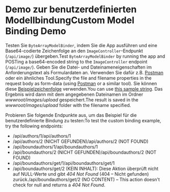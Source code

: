 # <a name="custom-model-binding-demo"></a><span data-ttu-id="6db59-101">Demo zur benutzerdefinierten Modellbindung</span><span class="sxs-lookup"><span data-stu-id="6db59-101">Custom Model Binding Demo</span></span>

<span data-ttu-id="6db59-102">Testen Sie `ByteArrayModelBinder`, indem Sie die App ausführen und eine Base64-codierte Zeichenfolge an den `ImageController`-Endpunkt (`/api/image/`) übergeben.</span><span class="sxs-lookup"><span data-stu-id="6db59-102">Test `ByteArrayModelBinder` by running the app and POSTing a base64-encoded string to the `ImageController` endpoint (`/api/image/`).</span></span> <span data-ttu-id="6db59-103">Geben Sie die Datei- und Dateinameneigenschaften im Anforderungstext als Formulardaten an. Verwenden Sie dafür z.B. [Postman](https://www.getpostman.com/) oder ein ähnliches Tool.</span><span class="sxs-lookup"><span data-stu-id="6db59-103">Specify the file and filename properties in the request body as form-data (using [Postman](https://www.getpostman.com/) or a similar tool).</span></span> <span data-ttu-id="6db59-104">Sie können diese [Beispielzeichenfolge](Base64String.txt) verwenden.</span><span class="sxs-lookup"><span data-stu-id="6db59-104">You can use [this sample string](Base64String.txt).</span></span> <span data-ttu-id="6db59-105">Das Ergebnis wird dann mit dem angegebenen Dateinamen im Ordner *wwwroot/images/upload* gespeichert.</span><span class="sxs-lookup"><span data-stu-id="6db59-105">The result is saved in the *wwwroot/images/upload* folder with the filename specified.</span></span>

<span data-ttu-id="6db59-106">Probieren Sie folgende Endpunkte aus, um das Beispiel für die benutzerdefinierte Bindung zu testen:</span><span class="sxs-lookup"><span data-stu-id="6db59-106">To test the custom binding example, try the following endpoints:</span></span>

* <span data-ttu-id="6db59-107">/api/authors/1</span><span class="sxs-lookup"><span data-stu-id="6db59-107">/api/authors/1</span></span>
* <span data-ttu-id="6db59-108">/api/authors/2 (NICHT GEFUNDEN)</span><span class="sxs-lookup"><span data-stu-id="6db59-108">/api/authors/2 (NOT FOUND)</span></span>
* <span data-ttu-id="6db59-109">/api/boundauthors/1</span><span class="sxs-lookup"><span data-stu-id="6db59-109">/api/boundauthors/1</span></span>
* <span data-ttu-id="6db59-110">/api/boundauthors/2 (NICHT GEFUNDEN)</span><span class="sxs-lookup"><span data-stu-id="6db59-110">/api/boundauthors/2 (NOT FOUND)</span></span>
* <span data-ttu-id="6db59-111">/api/boundauthors/get/1</span><span class="sxs-lookup"><span data-stu-id="6db59-111">/api/boundauthors/get/1</span></span>
* <span data-ttu-id="6db59-112">/api/boundauthors/get/2 (KEIN INHALT): Diese Aktion überprüft nicht auf NULL-Werte und gibt *404 Not Found* (404 – Nicht gefunden) zurück.</span><span class="sxs-lookup"><span data-stu-id="6db59-112">/api/boundauthors/get/2 (NO CONTENT) &ndash; This action doesn't check for null and returns a *404 Not Found*.</span></span>
